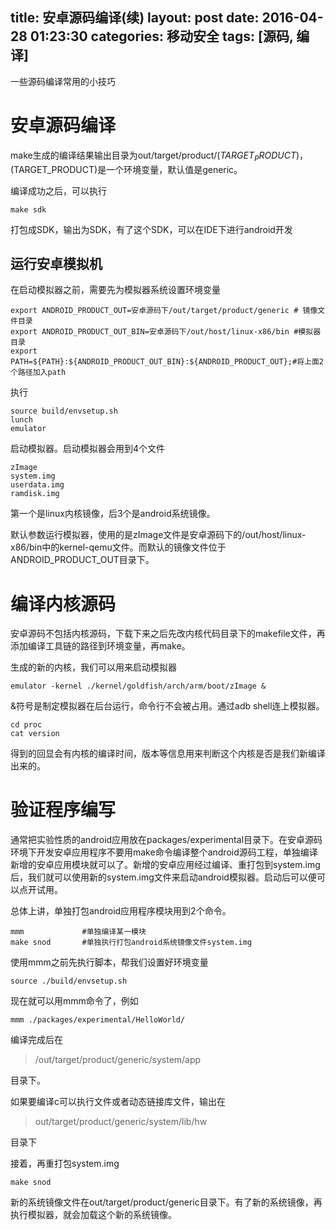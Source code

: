 title: 安卓源码编译(续)
layout: post
date: 2016-04-28 01:23:30
categories: 移动安全
tags: [源码, 编译]
---

一些源码编译常用的小技巧
<!--more-->

# 安卓源码编译




make生成的编译结果输出目录为out/target/product/$(TARGET_PRODUCT)，$(TARGET_PRODUCT)是一个环境变量，默认值是generic。

编译成功之后，可以执行

```
make sdk
```



打包成SDK，输出为SDK，有了这个SDK，可以在IDE下进行android开发



## 运行安卓模拟机 

在启动模拟器之前，需要先为模拟器系统设置环境变量

```
export ANDROID_PRODUCT_OUT=安卓源码下/out/target/product/generic # 镜像文件目录
export ANDROID_PRODUCT_OUT_BIN=安卓源码下/out/host/linux-x86/bin #模拟器目录
export PATH=${PATH}:${ANDROID_PRODUCT_OUT_BIN}:${ANDROID_PRODUCT_OUT};#将上面2个路径加入path
```

执行

```
source build/envsetup.sh
lunch 
emulator
```

启动模拟器。启动模拟器会用到4个文件

```
zImage
system.img
userdata.img
ramdisk.img
```

第一个是linux内核镜像，后3个是android系统镜像。

默认参数运行模拟器，使用的是zImage文件是安卓源码下的/out/host/linux-x86/bin中的kernel-qemu文件。而默认的镜像文件位于ANDROID_PRODUCT_OUT目录下。



# 编译内核源码

安卓源码不包括内核源码，下载下来之后先改内核代码目录下的makefile文件，再添加编译工具链的路径到环境变量，再make。

生成的新的内核，我们可以用来启动模拟器

```
emulator -kernel ./kernel/goldfish/arch/arm/boot/zImage &
```

&符号是制定模拟器在后台运行，命令行不会被占用。通过adb shell连上模拟器。

```
cd proc
cat version
```

得到的回显会有内核的编译时间，版本等信息用来判断这个内核是否是我们新编译出来的。



# 验证程序编写



通常把实验性质的android应用放在packages/experimental目录下。在安卓源码环境下开发安卓应用程序不要用make命令编译整个android源码工程，单独编译新增的安卓应用模块就可以了。新增的安卓应用经过编译、重打包到system.img后，我们就可以使用新的system.img文件来启动android模拟器。启动后可以便可以点开试用。



总体上讲，单独打包android应用程序模块用到2个命令。

```
mmm 			#单独编译某一模块
make snod 		#单独执行打包android系统镜像文件system.img
```



使用mmm之前先执行脚本，帮我们设置好环境变量

```
source ./build/envsetup.sh
```

现在就可以用mmm命令了，例如

```
mmm ./packages/experimental/HelloWorld/
```

编译完成后在

> /out/target/product/generic/system/app

目录下。

如果要编译c可以执行文件或者动态链接库文件，输出在

> out/target/product/generic/system/lib/hw

目录下

接着，再重打包system.img

```
make snod
```

新的系统镜像文件在out/target/product/generic目录下。有了新的系统镜像，再执行模拟器，就会加载这个新的系统镜像。

